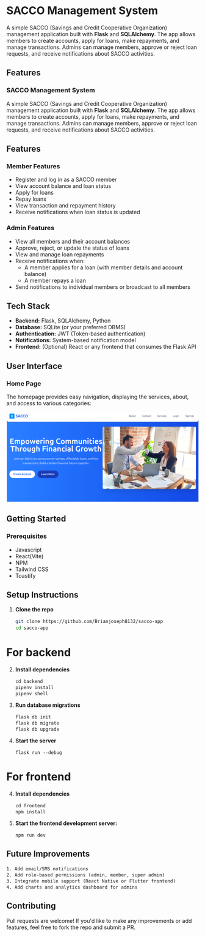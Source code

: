 # SACCO Management System

A simple SACCO (Savings and Credit Cooperative Organization) management application built with **Flask** and **SQLAlchemy**. The app allows members to create accounts, apply for loans, make repayments, and manage transactions. Admins can manage members, approve or reject loan requests, and receive notifications about SACCO activities.

## Features

### SACCO Management System

A simple SACCO (Savings and Credit Cooperative Organization) management application built with **Flask** and **SQLAlchemy**. The app allows members to create accounts, apply for loans, make repayments, and manage transactions. Admins can manage members, approve or reject loan requests, and receive notifications about SACCO activities.

## Features

### Member Features
- Register and log in as a SACCO member
- View account balance and loan status
- Apply for loans
- Repay loans
- View transaction and repayment history
- Receive notifications when loan status is updated

### Admin Features
- View all members and their account balances
- Approve, reject, or update the status of loans
- View and manage loan repayments
- Receive notifications when:
  - A member applies for a loan (with member details and account balance)
  - A member repays a loan
- Send notifications to individual members or broadcast to all members

## Tech Stack

- **Backend:** Flask, SQLAlchemy, Python
- **Database:** SQLite (or your preferred DBMS)
- **Authentication:** JWT (Token-based authentication)
- **Notifications:** System-based notification model
- **Frontend:** (Optional) React or any frontend that consumes the Flask API


## User Interface

### Home Page
The homepage provides easy navigation, displaying the services, about, and access to various categories:

![Alt text](/frontend/public/home.png "Home Page")

## Getting Started

### Prerequisites

- Javascript
- React(Vite)
- NPM
- Tailwind CSS
- Toastify

##  Setup Instructions

1. **Clone the repo**
   ```bash
   git clone https://github.com/Brianjoseph8132/sacco-app
   cd sacco-app

# For backend

2. **Install dependencies**
   ```
   cd backend
   pipenv install
   pipenv shell
   ```

3. **Run database migrations**
    ```
    flask db init
    flask db migrate
    flask db upgrade
    ```


3. **Start the server**
   ```
   flask run --debug
   ```

# For frontend

4. **Install dependencies**
   ```
   cd frontend
   npm install
   ```

5. **Start the frontend development server:**
   ```
   npm run dev
   ```

##  Future Improvements
    1. Add email/SMS notifications
    2. Add role-based permissions (admin, member, super admin)
    3. Integrate mobile support (React Native or Flutter frontend)
    4. Add charts and analytics dashboard for admins


## Contributing
Pull requests are welcome! If you'd like to make any improvements or add features, feel free to fork the repo and submit a PR.


